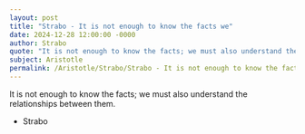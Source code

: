 ```yaml
---
layout: post
title: "Strabo - It is not enough to know the facts we"
date: 2024-12-28 12:00:00 -0000
author: Strabo
quote: "It is not enough to know the facts; we must also understand the relationships between them."
subject: Aristotle
permalink: /Aristotle/Strabo/Strabo - It is not enough to know the facts we
---
```


It is not enough to know the facts; we must also understand the relationships between them.

- Strabo
